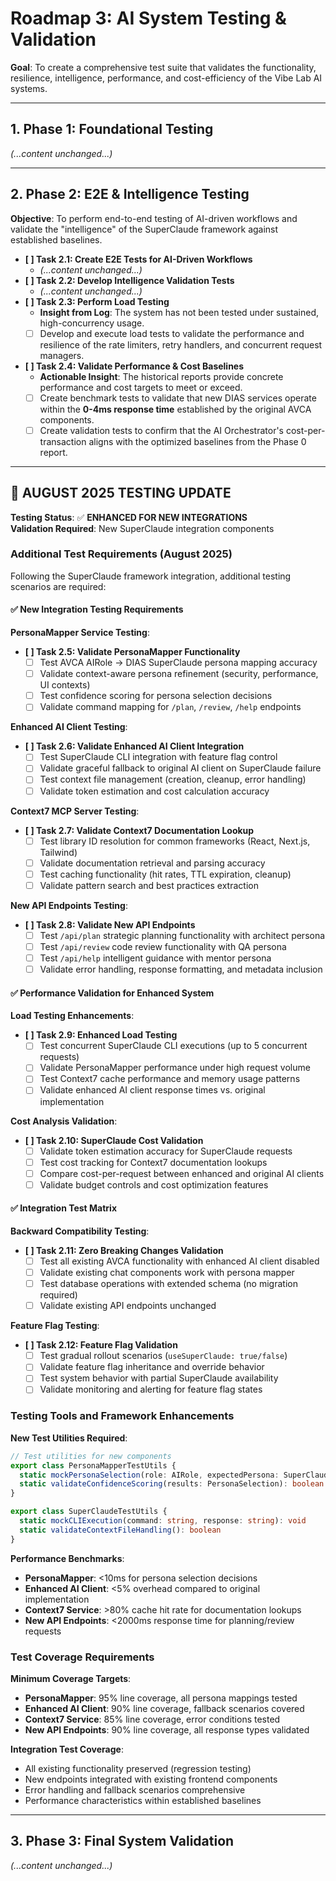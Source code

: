 # Roadmap 3: AI System Testing & Validation
**Goal**: To create a comprehensive test suite that validates the functionality, resilience, intelligence, performance, and cost-efficiency of the Vibe Lab AI systems.

---

## 1. Phase 1: Foundational Testing
_(...content unchanged...)_

---

## 2. Phase 2: E2E & Intelligence Testing

**Objective**: To perform end-to-end testing of AI-driven workflows and validate the "intelligence" of the SuperClaude framework against established baselines.

*   **[ ] Task 2.1: Create E2E Tests for AI-Driven Workflows**
    *   _(...content unchanged...)_
*   **[ ] Task 2.2: Develop Intelligence Validation Tests**
    *   _(...content unchanged...)_
*   **[ ] Task 2.3: Perform Load Testing**
    *   **Insight from Log**: The system has not been tested under sustained, high-concurrency usage.
    *   [ ] Develop and execute load tests to validate the performance and resilience of the rate limiters, retry handlers, and concurrent request managers.
*   **[ ] Task 2.4: Validate Performance & Cost Baselines**
    *   **Actionable Insight**: The historical reports provide concrete performance and cost targets to meet or exceed.
    *   [ ] Create benchmark tests to validate that new DIAS services operate within the **0-4ms response time** established by the original AVCA components.
    *   [ ] Create validation tests to confirm that the AI Orchestrator's cost-per-transaction aligns with the optimized baselines from the Phase 0 report.

---

## 🎯 **AUGUST 2025 TESTING UPDATE**

**Testing Status**: ✅ **ENHANCED FOR NEW INTEGRATIONS**  
**Validation Required**: New SuperClaude integration components  

### **Additional Test Requirements (August 2025)**

Following the SuperClaude framework integration, additional testing scenarios are required:

#### **✅ New Integration Testing Requirements**

**PersonaMapper Service Testing**:
*   **[ ] Task 2.5: Validate PersonaMapper Functionality**
    *   [ ] Test AVCA AIRole → DIAS SuperClaude persona mapping accuracy
    *   [ ] Validate context-aware persona refinement (security, performance, UI contexts)
    *   [ ] Test confidence scoring for persona selection decisions
    *   [ ] Validate command mapping for `/plan`, `/review`, `/help` endpoints

**Enhanced AI Client Testing**:
*   **[ ] Task 2.6: Validate Enhanced AI Client Integration**  
    *   [ ] Test SuperClaude CLI integration with feature flag control
    *   [ ] Validate graceful fallback to original AI client on SuperClaude failure
    *   [ ] Test context file management (creation, cleanup, error handling)
    *   [ ] Validate token estimation and cost calculation accuracy

**Context7 MCP Server Testing**:
*   **[ ] Task 2.7: Validate Context7 Documentation Lookup**
    *   [ ] Test library ID resolution for common frameworks (React, Next.js, Tailwind)
    *   [ ] Validate documentation retrieval and parsing accuracy
    *   [ ] Test caching functionality (hit rates, TTL expiration, cleanup)
    *   [ ] Validate pattern search and best practices extraction

**New API Endpoints Testing**:
*   **[ ] Task 2.8: Validate New API Endpoints**
    *   [ ] Test `/api/plan` strategic planning functionality with architect persona
    *   [ ] Test `/api/review` code review functionality with QA persona  
    *   [ ] Test `/api/help` intelligent guidance with mentor persona
    *   [ ] Validate error handling, response formatting, and metadata inclusion

#### **✅ Performance Validation for Enhanced System**

**Load Testing Enhancements**:
*   **[ ] Task 2.9: Enhanced Load Testing**
    *   [ ] Test concurrent SuperClaude CLI executions (up to 5 concurrent requests)
    *   [ ] Validate PersonaMapper performance under high request volume  
    *   [ ] Test Context7 cache performance and memory usage patterns
    *   [ ] Validate enhanced AI client response times vs. original implementation

**Cost Analysis Validation**:
*   **[ ] Task 2.10: SuperClaude Cost Validation**
    *   [ ] Validate token estimation accuracy for SuperClaude requests
    *   [ ] Test cost tracking for Context7 documentation lookups
    *   [ ] Compare cost-per-request between enhanced and original AI clients
    *   [ ] Validate budget controls and cost optimization features

#### **✅ Integration Test Matrix**

**Backward Compatibility Testing**:
*   **[ ] Task 2.11: Zero Breaking Changes Validation**
    *   [ ] Test all existing AVCA functionality with enhanced AI client disabled
    *   [ ] Validate existing chat components work with persona mapper
    *   [ ] Test database operations with extended schema (no migration required)
    *   [ ] Validate existing API endpoints unchanged

**Feature Flag Testing**:
*   **[ ] Task 2.12: Feature Flag Validation**
    *   [ ] Test gradual rollout scenarios (`useSuperClaude: true/false`)  
    *   [ ] Validate feature flag inheritance and override behavior
    *   [ ] Test system behavior with partial SuperClaude availability
    *   [ ] Validate monitoring and alerting for feature flag states

### **Testing Tools and Framework Enhancements**

**New Test Utilities Required**:
```typescript
// Test utilities for new components
export class PersonaMapperTestUtils {
  static mockPersonaSelection(role: AIRole, expectedPersona: SuperClaudePersona): void
  static validateConfidenceScoring(results: PersonaSelection): boolean
}

export class SuperClaudeTestUtils {
  static mockCLIExecution(command: string, response: string): void
  static validateContextFileHandling(): boolean
}
```

**Performance Benchmarks**:
- **PersonaMapper**: <10ms for persona selection decisions
- **Enhanced AI Client**: <5% overhead compared to original implementation
- **Context7 Service**: >80% cache hit rate for documentation lookups
- **New API Endpoints**: <2000ms response time for planning/review requests

### **Test Coverage Requirements**

**Minimum Coverage Targets**:
- **PersonaMapper**: 95% line coverage, all persona mappings tested
- **Enhanced AI Client**: 90% line coverage, fallback scenarios covered
- **Context7 Service**: 85% line coverage, error conditions tested  
- **New API Endpoints**: 90% line coverage, all response types validated

**Integration Test Coverage**:
- All existing functionality preserved (regression testing)
- New endpoints integrated with existing frontend components
- Error handling and fallback scenarios comprehensive
- Performance characteristics within established baselines

---

## 3. Phase 3: Final System Validation
_(...content unchanged...)_
